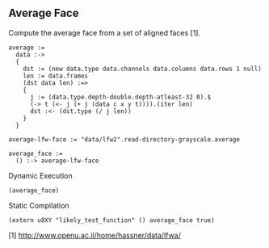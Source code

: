 Average Face
------------
Compute the average face from a set of aligned faces [1].

    average :=
      data :->
      {
        dst := (new data.type data.channels data.columns data.rows 1 null)
        len := data.frames
        (dst data len) :=>
        {
          j := (data.type.depth-double.depth-atleast-32 0).$
          (-> t (<- j (+ j (data c x y t)))).(iter len)
          dst :<- (dst.type (/ j len))
        }
      }

    average-lfw-face := "data/lfw2".read-directory-grayscale.average

    average_face :=
      () :-> average-lfw-face

Dynamic Execution

    (average_face)

Static Compilation

    (extern u8XY "likely_test_function" () average_face true)

[1] http://www.openu.ac.il/home/hassner/data/lfwa/
